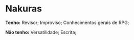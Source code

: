 # Nakuras

**Tenho:**
Revisor;
Improviso;
Conhecimentos gerais de RPG;

**Não tenho:**
Versatilidade;
Escrita;